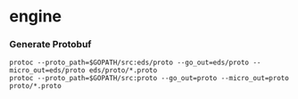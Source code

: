 # engine


### Generate Protobuf
```
protoc --proto_path=$GOPATH/src:eds/proto --go_out=eds/proto --micro_out=eds/proto eds/proto/*.proto
protoc --proto_path=$GOPATH/src:proto --go_out=proto --micro_out=proto proto/*.proto
```